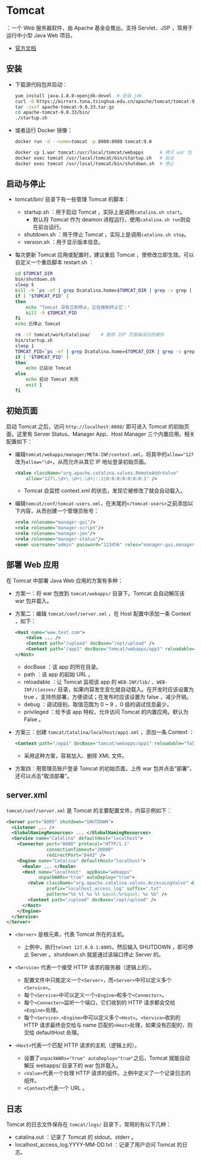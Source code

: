 # Tomcat

：一个 Web 服务器软件，由 Apache 基金会推出。支持 Servlet、JSP ，常用于运行中小型 Java Web 项目。
- [官方文档](http://tomcat.apache.org/tomcat-9.0-doc/index.html)

## 安装

- 下载源代码包并启动：
    ```sh
    yum install java-1.8.0-openjdk-devel  # 安装 jdk
    curl -O https://mirrors.tuna.tsinghua.edu.cn/apache/tomcat/tomcat-9/v9.0.33/bin/apache-tomcat-9.0.33.tar.gz
    tar -zxvf apache-tomcat-9.0.33.tar.gz
    cd apache-tomcat-9.0.33/bin/
    ./startup.sh
    ```

- 或者运行 Docker 镜像：
    ```sh
    docker run -d --name=tomcat -p 8080:8080 tomcat:9.0

    docker cp 1.war tomcat:/usr/local/tomcat/webapps      # 拷贝 war 包
    docker exec tomcat /usr/local/tomcat/bin/startup.sh   # 启动
    docker exec tomcat /usr/local/tomcat/bin/shutdown.sh  # 停止
    ```

## 启动与停止

- tomcat/bin/ 目录下有一些管理 Tomcat 的脚本：
  - startup.sh  ：用于启动 Tomcat ，实际上是调用`catalina.sh start`。
    - 默认将 Tomcat 作为 deamon 进程运行，使用`catalina.sh run`则会在前台运行。
  - shutdown.sh ：用于停止 Tomcat ，实际上是调用`catalina.sh stop`。
  - version.sh  ：用于显示版本信息。

- 每次更新 Tomcat 应用或配置时，建议重启 Tomcat ，使修改立即生效。可以自定义一个重启脚本 restart.sh ：
    ```sh
    cd $TOMCAT_DIR
    bin/shutdown.sh
    sleep 5
    kill -9 `ps -ef | grep Dcatalina.home=$TOMCAT_DIR | grep -v grep | awk '{print $2}'`
    if [ "$TOMCAT_PID" ]
    then
        echo "Tomcat 没有立即停止，正在强制终止它："
        kill -9 $TOMCAT_PID
    fi
    echo 已停止 Tomcat

    rm -rf tomcat/work/Catalina/    # 删除 JSP 页面编译后的缓存
    bin/startup.sh
    sleep 1
    TOMCAT_PID=`ps -ef | grep Dcatalina.home=$TOMCAT_DIR | grep -v grep | awk '{print $2}'`
    if [ "$TOMCAT_PID" ]
    then
        echo 已启动 Tomcat
    else
        echo 启动 Tomcat 失败
        exit 1
    fi
    ```

## 初始页面

启动 Tomcat 之后，访问 `http://localhost:8080/` 即可进入 Tomcat 的初始页面，这里有 Server Status、Manager App、Host Manager 三个内置应用。相关配置如下：

- 编辑`tomcat/webapps/manager/META-INF/context.xml`，将其中的`allow="127`改为`allow="\d+`，从而允许从其它 IP 地址登录初始页面。
  ```xml
  <Valve className="org.apache.catalina.valves.RemoteAddrValve"
      allow="127\.\d+\.\d+\.\d+|::1|0:0:0:0:0:0:0:1" />
  ```
  - Tomcat 会监控 context.xml 的状态，发现它被修改了就会自动载入。

- 编辑`tomcat/conf/tomcat-users.xml`，在末尾的`</tomcat-users>`之前添加以下内容，从而创建一个管理员账号：
  ```xml
  <role rolename="manager-gui"/>
  <role rolename="manager-script"/>
  <role rolename="manager-jmx"/>
  <role rolename="manager-status"/>
  <user username="admin" password="123456" roles="manager-gui,manager-script,manager-jmx,manager-status"/>
  ```

## 部署 Web 应用

在 Tomcat 中部署 Java Web 应用的方案有多种：

- 方案一：将 war 包放到 `tomcat/webapps/` 目录下。Tomcat 会自动解压该 war 包并载入。

- 方案二：编辑 `tomcat/conf/server.xml` ，在 Host 配置中添加一条 Context ，如下：
  ```xml
  <Host name="www.test.com">
      <Valve ... />
      <Context path="/upload" docBase="/opt/upload" />
      <Context path="/app1" docBase="tomcat/webapps/app1" reloadable="false" debug="0" privileged="true"/>
  </Host>
  ```
  - docBase ：该 app 的所在目录。
  - path ：该 app 的起始 URL 。
  - reloadable ：让 Tomcat 监视该 app 的 `WEB-INF/lib/` 、`WEB-INF/classes/` 目录，如果内容发生变化就自动载入。在开发时应该设置为 true ，支持热部署，方便调试；在发布时应该设置为 false ，减少开销。
  - debug ：调试级别。取值范围为 0 ~ 9 ，0 级的调试信息最少。
  - privileged ：给予该 app 特权，允许访问 Tomcat 的内置应用。默认为 False 。

- 方案三：创建 `tomcat/Catalina/localhost/app1.xml` ，添加一条 Context ：
  ```xml
  <Context path="/app1" docBase="tomcat/webapps/app1" reloadable="false" debug="0" privileged="true"/>
  ```
  - 采用这种方案，容易加入、删除 XML 文件。

- 方案四：用管理员账户登录 Tomcat 的初始页面，上传 war 包并点击“部署”，还可以点击“取消部署”。

## server.xml

`tomcat/conf/server.xml` 是 Tomcat 的主要配置文件，内容示例如下：
```xml
<Server port="8005" shutdown="SHUTDOWN">
  <Listener ... />
  <GlobalNamingResources> ... </GlobalNamingResources>
  <Service name="Catalina" defaultHost="localhost">
    <Connector port="8080" protocol="HTTP/1.1"
               connectionTimeout="20000"
               redirectPort="8443" />
    <Engine name="Catalina" defaultHost="localhost">
      <Realm> ... </Realm>
      <Host name="localhost"  appBase="webapps"
            unpackWARs="true" autoDeploy="true">
        <Valve className="org.apache.catalina.valves.AccessLogValve" directory="logs"
               prefix="localhost_access_log" suffix=".txt"
               pattern="%h %l %u %t &quot;%r&quot; %s %b" />
        <Context path="/upload" docBase="/opt/upload" />
      </Host>
    </Engine>
  </Service>
</Server>
```
- `<Server>` 是根元素，代表 Tomcat 所在的主机。
  - 上例中，执行`telnet 127.0.0.1:8005`，然后输入 SHUTDOWN ，即可停止 Server 。shutdown.sh 就是通过该端口停止 Server 的。

- `<Service>` 代表一个接受 HTTP 请求的服务器（逻辑上的）。
  - 配置文件中只能定义一个`<Server>`，而`<Server>`中可以定义多个`<Service>`。
  - 每个`<Service>`中可以定义一个`<Engine>`和多个`<Connector>`。
  - 每个`<Connector>`监听一个端口，它们收到的 HTTP 请求都会交给`<Engine>`处理。
  - 每个`<Service>.<Engine>`中可以定义多个`<Host>`。`<Service>`收到的 HTTP 请求最终会交给与 name 匹配的`<Host>`处理，如果没有匹配的，则交给 defaultHost 处理。

- `<Host>`代表一个匹配 HTTP 请求的主机（逻辑上的）。
  - 设置了`unpackWARs="true" autoDeploy="true"`之后，Tomcat 就能自动解压 webapps/ 目录下的 war 包并载入。
  - `<Value>`代表一个处理 HTTP 请求的组件。上例中定义了一个记录日志的组件。
  - `<Context>`代表一个 URL 。

## 日志

Tomcat 的日志文件保存在 `tomcat/logs/` 目录下，常用的有以下几种：
- catalina.out ：记录了 Tomcat 的 stdout、stderr 。
- localhost_access_log.YYYY-MM-DD.txt ：记录了用户访问 Tomcat 的日志。
